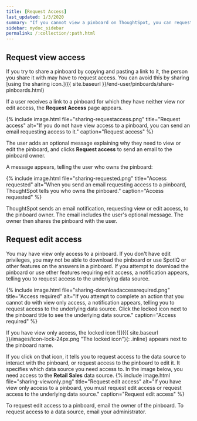 ```yaml
---
title: [Request Access]
last_updated: 1/3/2020
summary: "If you cannot view a pinboard on ThoughtSpot, you can request access to it."
sidebar: mydoc_sidebar
permalink: /:collection/:path.html
---
```

## Request view access
If you try to share a pinboard by copying and pasting a link to it, the person you share it with may have to request access. You can avoid this by sharing [using the sharing icon.]({{ site.baseurl }}/end-user/pinboards/share-pinboards.html)

If a user receives a link to a pinboard for which they have neither view nor edit access, the **Request Access** page appears.

{% include image.html file="sharing-requestaccess.png" title="Request access" alt="If you do not have view access to a pinboard, you can send an email requesting access to it." caption="Request access" %}

The user adds an optional message explaining why they need to view or edit the pinboard, and clicks **Request access** to send an email to the pinboard owner.

A message appears, telling the user who owns the pinboard:

{% include image.html file="sharing-requested.png" title="Access requested" alt="When you send an email requesting access to a pinboard, ThoughtSpot tells you who owns the pinboard." caption="Access requested" %}

ThoughtSpot sends an email notification, requesting view or edit access, to the pinboard owner. The email includes the user's optional message. The owner then shares the pinboard with the user.

## Request edit access
You may have view only access to a pinboard. If you don't have edit privileges, you may not be able to download the pinboard or use SpotIQ or other features on the answers in a pinboard. If you attempt to download the pinboard or use other features requiring edit access, a notification appears, telling you to request access to the underlying data source.

{% include image.html file="sharing-downloadaccessrequired.png" title="Access required" alt="If you attempt to complete an action that you cannot do with view only access, a notification appears, telling you to request access to the underlying data source. Click the locked icon next to the pinboard title to see the underlying data source." caption="Access required" %}

 If you have view only access, the locked icon ![]({{ site.baseurl }}/images/icon-lock-24px.png "The locked icon"){: .inline} appears next to the pinboard name.

If you click on that icon, it tells you to request access to the data source to interact with the pinboard, or request access to the pinboard to edit it. It specifies which data source you need access to. In the image below, you need access to the **Retail Sales** data source.
{% include image.html file="sharing-viewonly.png" title="Request edit access" alt="If you have view only access to a pinboard, you must request edit access or request access to the underlying data source." caption="Request edit access" %}

To request edit access to a pinboard, email the owner of the pinboard. To request access to a data source, email your administrator.
